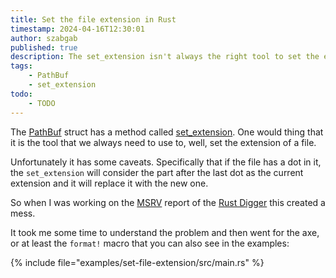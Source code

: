 ```yaml
---
title: Set the file extension in Rust
timestamp: 2024-04-16T12:30:01
author: szabgab
published: true
description: The set_extension isn't always the right tool to set the extension of a file.
tags:
    - PathBuf
    - set_extension
todo:
    - TODO
---
```


The [PathBuf](https://doc.rust-lang.org/stable/std/path/struct.PathBuf.html) struct has a method called [set_extension](https://doc.rust-lang.org/stable/std/path/struct.PathBuf.html#method.set_extension).
One would thing that it is the tool that we always need to use to, well, set the extension of a file.

Unfortunately it has some caveats. Specifically that if the file has a dot in it, the `set_extension` will consider the part after the last dot as the current extension and it will replace it with the new one.

So when I was working on the [MSRV](https://rust-digger.code-maven.com/msrv) report of the [Rust Digger](https://rust-digger.code-maven.com/) this created a mess.

It took me some time to understand the problem and then went for the axe, or at least the `format!` macro that you can also see in the examples:


{% include file="examples/set-file-extension/src/main.rs" %}


